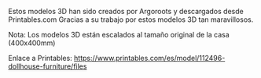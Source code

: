 Estos modelos 3D han sido creados por Argoroots y descargados desde Printables.com
Gracias a su trabajo por estos modelos 3D tan maravillosos.

Nota: Los modelos 3D están escalados al tamaño original de la casa (400x400mm)

Enlace a Printables: https://www.printables.com/es/model/112496-dollhouse-furniture/files
